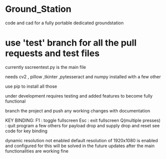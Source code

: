# Ground_Station
code and cad for a fully portable dedicated groundstation

# use 'test' branch for all the pull requests and test files

currently sscreentest.py is the main file

needs  cv2 , pillow ,tkinter ,pytesseract and numpy installed with a few other 

use pip to install all those

under development requires testing and added features to become fully functional

branch the project and push any working changes with documentation

KEY BINDING:
    F1  : toggle fullscreen
    Esc : exit fullscreen
    Q(multiple presses)   : quit program
    a few others for payload drop and supply drop and reset see code for key binding
  
    
dynamic resolution not enabled default resolution of 1920x1080 is enabled and configured for this will be solved in the future updates after the main functionalities are working fine
